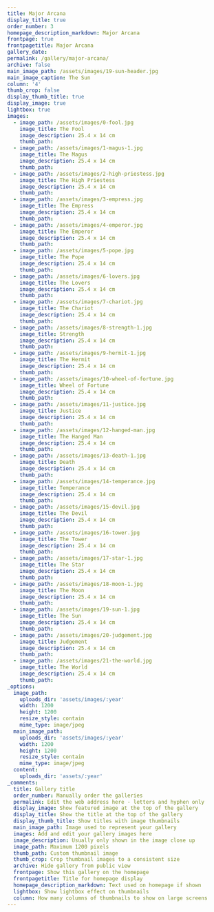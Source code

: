 ```yaml
---
title: Major Arcana
display_title: true
order_number: 3
homepage_description_markdown: Major Arcana
frontpage: true
frontpagetitle: Major Arcana
gallery_date:
permalink: /gallery/major-arcana/
archive: false
main_image_path: /assets/images/19-sun-header.jpg
main_image_caption: The Sun
column: '4'
thumb_crop: false
display_thumb_title: true
display_image: true
lightbox: true
images:
  - image_path: /assets/images/0-fool.jpg
    image_title: The Fool
    image_description: 25.4 x 14 cm
    thumb_path:
  - image_path: /assets/images/1-magus-1.jpg
    image_title: The Magus
    image_description: 25.4 x 14 cm
    thumb_path:
  - image_path: /assets/images/2-high-priestess.jpg
    image_title: The High Priestess
    image_description: 25.4 x 14 cm
    thumb_path:
  - image_path: /assets/images/3-empress.jpg
    image_title: The Empress
    image_description: 25.4 x 14 cm
    thumb_path:
  - image_path: /assets/images/4-emperor.jpg
    image_title: The Emperor
    image_description: 25.4 x 14 cm
    thumb_path:
  - image_path: /assets/images/5-pope.jpg
    image_title: The Pope
    image_description: 25.4 x 14 cm
    thumb_path:
  - image_path: /assets/images/6-lovers.jpg
    image_title: The Lovers
    image_description: 25.4 x 14 cm
    thumb_path:
  - image_path: /assets/images/7-chariot.jpg
    image_title: The Chariot
    image_description: 25.4 x 14 cm
    thumb_path:
  - image_path: /assets/images/8-strength-1.jpg
    image_title: Strength
    image_description: 25.4 x 14 cm
    thumb_path:
  - image_path: /assets/images/9-hermit-1.jpg
    image_title: The Hermit
    image_description: 25.4 x 14 cm
    thumb_path:
  - image_path: /assets/images/10-wheel-of-fortune.jpg
    image_title: Wheel of Fortune
    image_description: 25.4 x 14 cm
    thumb_path:
  - image_path: /assets/images/11-justice.jpg
    image_title: Justice
    image_description: 25.4 x 14 cm
    thumb_path:
  - image_path: /assets/images/12-hanged-man.jpg
    image_title: The Hanged Man
    image_description: 25.4 x 14 cm
    thumb_path:
  - image_path: /assets/images/13-death-1.jpg
    image_title: Death
    image_description: 25.4 x 14 cm
    thumb_path:
  - image_path: /assets/images/14-temperance.jpg
    image_title: Temperance
    image_description: 25.4 x 14 cm
    thumb_path:
  - image_path: /assets/images/15-devil.jpg
    image_title: The Devil
    image_description: 25.4 x 14 cm
    thumb_path:
  - image_path: /assets/images/16-tower.jpg
    image_title: The Tower
    image_description: 25.4 x 14 cm
    thumb_path:
  - image_path: /assets/images/17-star-1.jpg
    image_title: The Star
    image_description: 25.4 x 14 cm
    thumb_path:
  - image_path: /assets/images/18-moon-1.jpg
    image_title: The Moon
    image_description: 25.4 x 14 cm
    thumb_path:
  - image_path: /assets/images/19-sun-1.jpg
    image_title: The Sun
    image_description: 25.4 x 14 cm
    thumb_path:
  - image_path: /assets/images/20-judgement.jpg
    image_title: Judgement
    image_description: 25.4 x 14 cm
    thumb_path:
  - image_path: /assets/images/21-the-world.jpg
    image_title: The World
    image_description: 25.4 x 14 cm
    thumb_path:
_options:
  image_path:
    uploads_dir: 'assets/images/:year'
    width: 1200
    height: 1200
    resize_style: contain
    mime_type: image/jpeg
  main_image_path:
    uploads_dir: 'assets/images/:year'
    width: 1200
    height: 1200
    resize_style: contain
    mime_type: image/jpeg
  content:
    uploads_dir: 'assets/:year'
_comments:
  title: Gallery title
  order_number: Manually order the galleries
  permalink: Edit the web address here - letters and hyphen only
  display_image: Show featured image at the top of the gallery
  display_title: Show the title at the top of the gallery
  display_thumb_title: Show titles with image thumbnails
  main_image_path: Image used to represent your gallery
  images: Add and edit your gallery images here
  image_description: Usually only shown in the image close up
  image_path: Maximum 1200 pixels
  thumb_path: Custom thumbnail image
  thumb_crop: Crop thumbnail images to a consistent size
  archive: Hide gallery from public view
  frontpage: Show this gallery on the homepage
  frontpagetitle: Title for homepage display
  homepage_description_markdown: Text used on homepage if shown
  lightbox: Show lightbox effect on thumbnails
  column: How many columns of thumbnails to show on large screens
---
```


